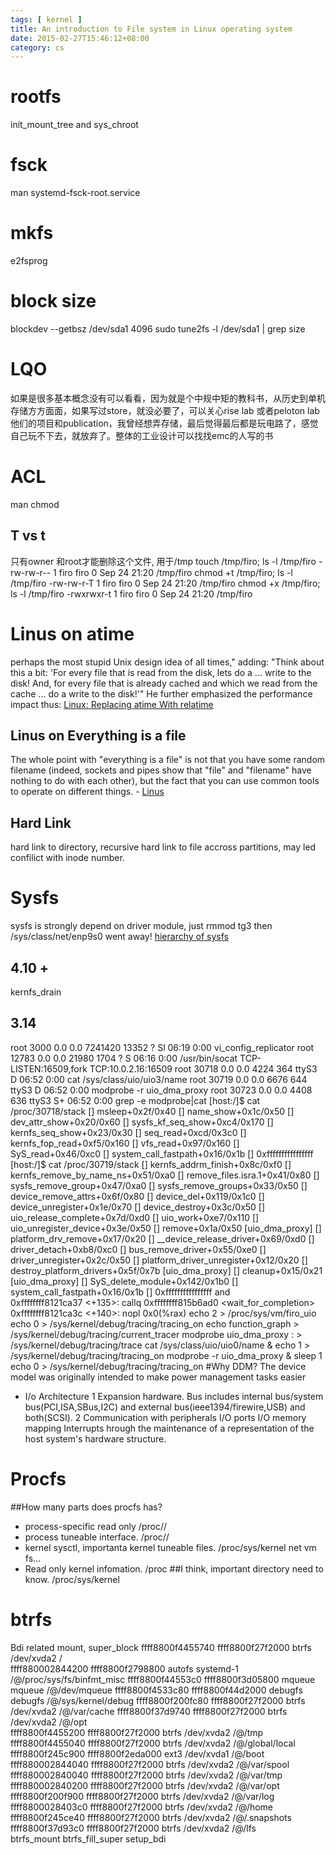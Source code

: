 ```yaml
---
tags: [ kernel ] 
title: An introduction to File system in Linux operating system
date: 2015-02-27T15:46:12+08:00 
category: cs
---
```


# rootfs 
init_mount_tree
and sys_chroot

# fsck
man systemd-fsck-root.service

# mkfs
e2fsprog

# block size
blockdev --getbsz /dev/sda1 
4096
sudo tune2fs -l /dev/sda1 | grep size

# LQO
如果是很多基本概念没有可以看看，因为就是个中规中矩的教科书，从历史到单机存储方方面面，如果写过store，就没必要了，可以关心rise lab 或者peloton lab他们的项目和publication，我曾经想弄存储，最后觉得最后都是玩电路了，感觉自己玩不下去，就放弃了。整体的工业设计可以找找emc的人写的书

# ACL
man chmod
## T vs t
只有owner 和root才能删除这个文件, 用于/tmp
touch /tmp/firo; ls -l /tmp/firo
-rw-rw-r-- 1 firo firo 0 Sep 24 21:20 /tmp/firo
chmod +t /tmp/firo; ls -l /tmp/firo 
-rw-rw-r-T 1 firo firo 0 Sep 24 21:20 /tmp/firo
chmod +x /tmp/firo; ls -l /tmp/firo 
-rwxrwxr-t 1 firo firo 0 Sep 24 21:20 /tmp/firo

# Linus on atime
perhaps the most stupid Unix design idea of all times," adding: "Think about this a bit: 'For every file that is read from the disk, lets do a ... write to the disk! And, for every file that is already cached and which we read from the cache ... do a write to the disk!'" He further emphasized the performance impact thus:
[Linux: Replacing atime With relatime](http://web.archive.org/web/20110427023154/http:/kerneltrap.org/node/14148)

## Linus on  Everything is a file
The whole point with "everything is a file" is not that you have some
random filename (indeed, sockets and pipes show that "file" and "filename"
have nothing to do with each other), but the fact that you can use common
tools to operate on different things. - [Linus](http://yarchive.net/comp/linux/everything_is_file.html)

## Hard Link
hard link to directory, recursive
hard link to file accross partitions, may led confilict with inode number.

# Sysfs
sysfs is strongly depend on driver module, just rmmod tg3 then /sys/class/net/enp9s0 went away!
[hierarchy of sysfs](https://lwn.net/Articles/604413/)
## 4.10 +
kernfs_drain
## 3.14
root      3000  0.0  0.0 7241420 13352 ?       Sl   06:19   0:00 vi_config_replicator
root     12783  0.0  0.0  21980  1704 ?        S    06:16   0:00 /usr/bin/socat TCP-LISTEN:16509,fork TCP:10.0.2.16:16509
root     30718  0.0  0.0   4224   364 ttyS3    D    06:52   0:00 cat /sys/class/uio/uio3/name
root     30719  0.0  0.0   6676   644 ttyS3    D    06:52   0:00 modprobe -r uio_dma_proxy
root     30723  0.0  0.0   4408   636 ttyS3    S+   06:52   0:00 grep -e modprobe\|cat
[host:/]$ cat /proc/30718/stack
[<ffffffff8a0656bf>] msleep+0x2f/0x40
[<ffffffff8a3fc1dc>] name_show+0x1c/0x50
[<ffffffff8a3b5b30>] dev_attr_show+0x20/0x60
[<ffffffff8a219b44>] sysfs_kf_seq_show+0xc4/0x170
[<ffffffff8a21ce63>] kernfs_seq_show+0x23/0x30
[<ffffffff8a1c68cd>] seq_read+0xcd/0x3c0
[<ffffffff8a21d805>] kernfs_fop_read+0xf5/0x160
[<ffffffff8a1a31b7>] vfs_read+0x97/0x160
[<ffffffff8a1a3c96>] SyS_read+0x46/0xc0
[<ffffffff8a5c2909>] system_call_fastpath+0x16/0x1b
[<ffffffffffffffff>] 0xffffffffffffffff
[host:/]$ cat /proc/30719/stack
[<ffffffff8a21ca3c>] kernfs_addrm_finish+0x8c/0xf0
[<ffffffff8a21cca1>] kernfs_remove_by_name_ns+0x51/0xa0
[<ffffffff8a21ab71>] remove_files.isra.1+0x41/0x80
[<ffffffff8a21aeb7>] sysfs_remove_group+0x47/0xa0
[<ffffffff8a21af43>] sysfs_remove_groups+0x33/0x50
[<ffffffff8a3b50ef>] device_remove_attrs+0x6f/0x80
[<ffffffff8a3b5d19>] device_del+0x119/0x1c0
[<ffffffff8a3b5dde>] device_unregister+0x1e/0x70
[<ffffffff8a3b5eac>] device_destroy+0x3c/0x50
[<ffffffff8a3fcabd>] uio_release_complete+0x7d/0xd0
[<ffffffff8a3fcbf7>] uio_work+0xe7/0x110
[<ffffffff8a3fcc5e>] uio_unregister_device+0x3e/0x50
[<ffffffffa028b5ea>] remove+0x1a/0x50 [uio_dma_proxy]
[<ffffffff8a3bb517>] platform_drv_remove+0x17/0x20
[<ffffffff8a3b9a59>] __device_release_driver+0x69/0xd0
[<ffffffff8a3ba428>] driver_detach+0xb8/0xc0
[<ffffffff8a3b96a5>] bus_remove_driver+0x55/0xe0
[<ffffffff8a3ba87c>] driver_unregister+0x2c/0x50
[<ffffffff8a3bbc12>] platform_driver_unregister+0x12/0x20
[<ffffffffa028c44b>] destroy_platform_drivers+0x5f/0x7b [uio_dma_proxy]
[<ffffffffa028c4f7>] cleanup+0x15/0x21 [uio_dma_proxy]
[<ffffffff8a0cb7e2>] SyS_delete_module+0x142/0x1b0
[<ffffffff8a5c2909>] system_call_fastpath+0x16/0x1b
[<ffffffffffffffff>] 0xffffffffffffffff
and    
0xffffffff8121ca37 <+135>:   callq  0xffffffff815b6ad0 <wait_for_completion>
   0xffffffff8121ca3c <+140>:   nopl   0x0(%rax)
echo 2 > /proc/sys/vm/firo_uio
echo 0 > /sys/kernel/debug/tracing/tracing_on
echo function_graph > /sys/kernel/debug/tracing/current_tracer
modprobe uio_dma_proxy
: > /sys/kernel/debug/tracing/trace
cat /sys/class/uio/uio0/name &
echo 1 > /sys/kernel/debug/tracing/tracing_on
modprobe -r uio_dma_proxy &
sleep 1
echo 0 > /sys/kernel/debug/tracing/tracing_on
#Why DDM?
The device model was originally intended to make power management tasks easier 
* I/o Architecture
1 Expansion hardware. 
Bus includes internal bus/system bus(PCI,ISA,SBus,I2C) and external bus(ieee1394/firewire,USB) and both(SCSI).
2 Communication with peripherals
I/O ports
I/O memory mapping
Interrupts
hrough the maintenance of a representation of the host system's hardware structure.

# Procfs
##How many parts does procfs has?
* process-specific read only /proc/<pid>/
* process tuneable interface. /proc/<pid>/
* kernel sysctl, importanta kernel tuneable files. /proc/sys/kernel net vm fs...
* Read only kernel infomation. /proc
##I think, important directory need to know.
/proc/sys/kernel

# btrfs 
Bdi related
mount, super_block
ffff8800f4455740 ffff8800f27f2000 btrfs  /dev/xvda2 /    
ffff880002844200 ffff8800f2798800 autofs systemd-1 /@/proc/sys/fs/binfmt_misc
ffff8800f44553c0 ffff8800f3d05800 mqueue mqueue    /@/dev/mqueue
ffff8800f4533c80 ffff8800f44d2000 debugfs debugfs  /@/sys/kernel/debug
ffff8800f200fc80 ffff8800f27f2000 btrfs  /dev/xvda2 /@/var/cache
ffff8800f37d9740 ffff8800f27f2000 btrfs  /dev/xvda2 /@/opt    
ffff8800f4455200 ffff8800f27f2000 btrfs  /dev/xvda2 /@/tmp    
ffff8800f4455040 ffff8800f27f2000 btrfs  /dev/xvda2 /@/global/local
ffff8800f245c900 ffff8800f2eda000 ext3   /dev/xvda1 /@/boot   
ffff880002844040 ffff8800f27f2000 btrfs  /dev/xvda2 /@/var/spool
ffff880002840040 ffff8800f27f2000 btrfs  /dev/xvda2 /@/var/tmp
ffff880002840200 ffff8800f27f2000 btrfs  /dev/xvda2 /@/var/opt
ffff8800f200f900 ffff8800f27f2000 btrfs  /dev/xvda2 /@/var/log
ffff8800028403c0 ffff8800f27f2000 btrfs  /dev/xvda2 /@/home   
ffff8800f245ce40 ffff8800f27f2000 btrfs  /dev/xvda2 /@/.snapshots
ffff8800f37d93c0 ffff8800f27f2000 btrfs  /dev/xvda2 /@/lfs  
btrfs_mount 
btrfs_fill_super
setup_bdi


